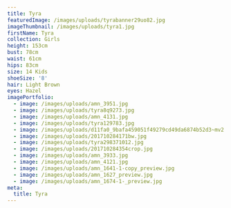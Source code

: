 ```yaml
---
title: Tyra
featuredImage: /images/uploads/tyrabanner29uo82.jpg
imageThumbnail: /images/uploads/tyra1.jpg
firstName: Tyra
collection: Girls
height: 153cm
bust: 78cm
waist: 61cm
hips: 83cm
size: 14 Kids
shoeSize: '8'
hair: Light Brown
eyes: Hazel
imagePortfolio:
  - image: /images/uploads/amn_3951.jpg
  - image: /images/uploads/tyra8q9273.jpg
  - image: /images/uploads/amn_4131.jpg
  - image: /images/uploads/tyra129783.jpg
  - image: /images/uploads/d11fa0_9bafa459051f49279cd49da6874b52d3~mv2.jpg
  - image: /images/uploads/201710284171bw.jpg
  - image: /images/uploads/tyra298371012.jpg
  - image: /images/uploads/201710284354crop.jpg
  - image: /images/uploads/amn_3933.jpg
  - image: /images/uploads/amn_4121.jpg
  - image: /images/uploads/amn_1641-1-copy_preview.jpg
  - image: /images/uploads/amn_1627_preview.jpg
  - image: /images/uploads/amn_1674-1-_preview.jpg
meta:
  title: Tyra
---
```


